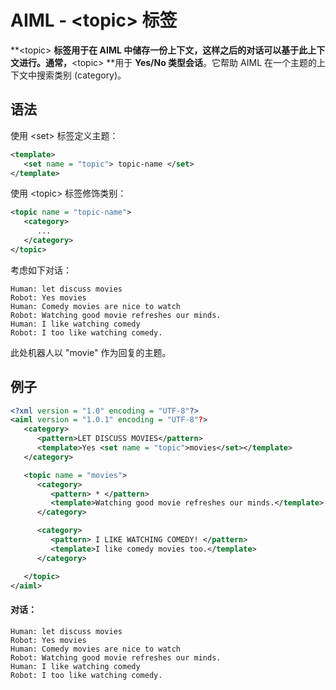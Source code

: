 # AIML - &lt;topic&gt; 标签

**&lt;topic&gt; **标签用于在 AIML 中储存一份上下文，这样之后的对话可以基于此上下文进行。通常，**&lt;topic&gt; **用于 **Yes/No 类型会话**。它帮助 AIML 在一个主题的上下文中搜索类别 \(category\)。

## 语法

使用 &lt;set&gt; 标签定义主题：

```xml
<template> 
   <set name = "topic"> topic-name </set>
</template>
```

使用 &lt;topic&gt; 标签修饰类别：

```xml
<topic name = "topic-name">
   <category>
      ...
   </category>     
</topic>
```

考虑如下对话：

```
Human: let discuss movies
Robot: Yes movies
Human: Comedy movies are nice to watch
Robot: Watching good movie refreshes our minds.
Human: I like watching comedy
Robot: I too like watching comedy.
```

此处机器人以 "movie" 作为回复的主题。

## 例子

```xml
<?xml version = "1.0" encoding = "UTF-8"?>
<aiml version = "1.0.1" encoding = "UTF-8"?>
   <category>
      <pattern>LET DISCUSS MOVIES</pattern>
      <template>Yes <set name = "topic">movies</set></template>  
   </category>

   <topic name = "movies">
      <category>
         <pattern> * </pattern>
         <template>Watching good movie refreshes our minds.</template>
      </category>

      <category>
         <pattern> I LIKE WATCHING COMEDY! </pattern>
         <template>I like comedy movies too.</template>
      </category>

   </topic>
</aiml>
```

#### 对话：

```
Human: let discuss movies
Robot: Yes movies
Human: Comedy movies are nice to watch
Robot: Watching good movie refreshes our minds.
Human: I like watching comedy
Robot: I too like watching comedy.
```



